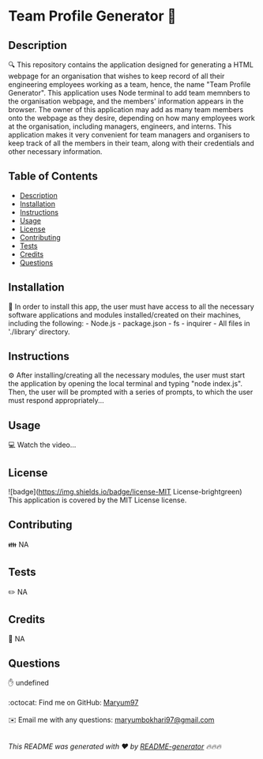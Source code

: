 
<h1 style="align: center;">Team Profile Generator 👋</h1>

## Description
🔍 This repository contains the application designed for generating a HTML webpage for an organisation that wishes to keep record of all their engineering employees working as a team, hence, the name "Team Profile Generator". This application uses Node terminal to add team memnbers to the organisation webpage, and the members' information appears in the browser. The owner of this application may add as many team members onto the webpage as they desire, depending on how many employees work at the organisation, including managers, engineers, and interns. This application makes it very convenient for team managers and organisers to keep track of all the members in their team, along with their credentials and other necessary information.

## Table of Contents
- [Description](#description)
- [Installation](#installation)
- [Instructions](#instructions)
- [Usage](#usage)
- [License](#license)
- [Contributing](#contributing)
- [Tests](#tests)
- [Credits](#credits)
- [Questions](#questions)

## Installation
💾 In order to install this app, the user must have access to all the necessary software applications and modules installed/created on their machines, including the following: - Node.js - package.json - fs - inquirer - All files in './library' directory. 

## Instructions
⚙️ After installing/creating all the necessary modules, the user must start the application by opening the local terminal and typing "node index.js". Then, the user will be prompted with a series of prompts, to which the user must respond appropriately...

## Usage
💻 Watch the video...

## License
![badge](https://img.shields.io/badge/license-MIT License-brightgreen)
<br />
This application is covered by the MIT License license. 

## Contributing
👪 NA

## Tests
✏️ NA


## Credits
💐 NA


## Questions
✋ undefined<br />
<br />
:octocat: Find me on GitHub: [Maryum97](https://github.com/Maryum97)<br />
<br />
✉️ Email me with any questions: maryumbokhari97@gmail.com<br /><br />

_This README was generated with ❤️ by [README-generator](https://github.com/jpd61/README-generator) 🔥🔥🔥_
  

